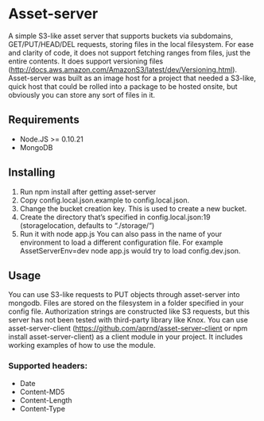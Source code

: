 # Asset-server

A simple S3-like asset server that supports buckets via subdomains, GET/PUT/HEAD/DEL requests, storing files in the local filesystem. For ease and clarity of code, it does not support fetching ranges from files, just the entire contents. It does support versioning files (http://docs.aws.amazon.com/AmazonS3/latest/dev/Versioning.html). Asset-server was built as an image host for a project that needed a S3-like, quick host that could be rolled into a package to be hosted onsite, but obviously you can store any sort of files in it.

## Requirements

- Node.JS >= 0.10.21
- MongoDB

## Installing

1. Run npm install after getting asset-server
2. Copy config.local.json.example to config.local.json.
3. Change the bucket creation key. This is used to create a new bucket.
4. Create the directory that’s specified in config.local.json:19 (storagelocation, defaults to “./storage/“)
5. Run it with node app.js
  You can also pass in the name of your environment to load a different configuration file. For example AssetServerEnv=dev node app.js would try to load config.dev.json.

## Usage

You can use S3-like requests to PUT objects through asset-server into mongodb. Files are stored on the filesystem in a folder specified in your config file. Authorization strings are constructed like S3 requests, but this server has not been tested with third-party library like Knox. You can use asset-server-client (https://github.com/aprnd/asset-server-client or npm install asset-server-client) as a client module in your project. It includes working examples of how to use the module.

### Supported headers:

- Date
- Content-MD5
- Content-Length
- Content-Type